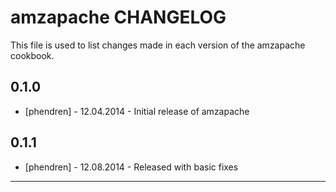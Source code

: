 amzapache CHANGELOG
====================

This file is used to list changes made in each version of the amzapache cookbook.

0.1.0
-----
- [phendren] - 12.04.2014 - Initial release of amzapache

0.1.1
-----
- [phendren] - 12.08.2014 - Released with basic fixes
- - -
